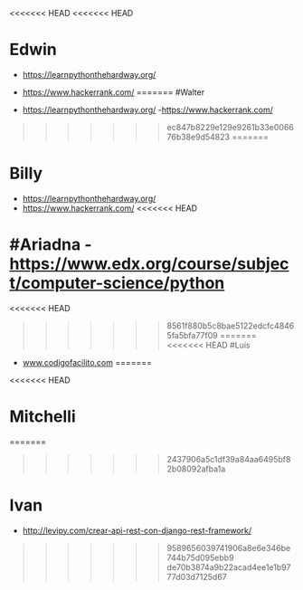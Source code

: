 <<<<<<< HEAD
<<<<<<< HEAD
# Edwin
- https://learnpythonthehardway.org/
- https://www.hackerrank.com/
=======
#Walter

- https://learnpythonthehardway.org/
-https://www.hackerrank.com/
>>>>>>> ec847b8229e129e9261b33e006676b38e9d54823
=======
# Billy
- https://learnpythonthehardway.org/
- https://www.hackerrank.com/
<<<<<<< HEAD

#Ariadna
-https://www.edx.org/course/subject/computer-science/python
=======
<<<<<<< HEAD
>>>>>>> 8561f880b5c8bae5122edcfc48465fa5bfa77f09
=======
<<<<<<< HEAD
#Luis
- www.codigofacilito.com
=======

<<<<<<< HEAD
# Mitchelli


=======
>>>>>>> 2437906a5c1df39a84aa6495bf82b08092afba1a
# Ivan

- http://levipy.com/crear-api-rest-con-django-rest-framework/
>>>>>>> 9589656039741906a8e6e346be744b75d095ebb9
>>>>>>> de70b3874a9b22acad4ee1e1b9777d03d7125d67
